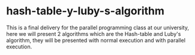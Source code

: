 # hash-table-y-luby-s-algorithm
This is a final delivery for the parallel programming class at our university, here we will present 2 algorithms which are the Hash-table and Luby's algorithm, they will be presented with normal execution and with parallel execution.
